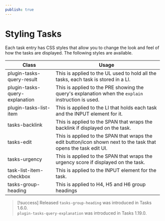 ```yaml
---
publish: true
---
```


# Styling Tasks

Each task entry has CSS styles that allow you to change the look and feel of how the tasks are displayed. The
following styles are available.

| Class                          | Usage                                                                                                           |
| ------------------------------ | --------------------------------------------------------------------------------------------------------------- |
| plugin-tasks-query-result      | This is applied to the UL used to hold all the tasks, each task is stored in a LI.                              |
| plugin-tasks-query-explanation | This is applied to the PRE showing the query's explanation when the `explain` instruction is used.              |
| plugin-tasks-list-item         | This is applied to the LI that holds each task and the INPUT element for it.                                    |
| tasks-backlink                 | This is applied to the SPAN that wraps the backlink if displayed on the task.                                   |
| tasks-edit                     | This is applied to the SPAN that wraps the edit button/icon shown next to the task that opens the task edit UI. |
| tasks-urgency                  | This is applied to the SPAN that wraps the urgency score if displayed on the task.                              |
| task-list-item-checkbox        | This is applied to the INPUT element for the task.                                                              |
| tasks-group-heading            | This is applied to H4, H5 and H6 group headings                                                                 |

> [!success] Released
`tasks-group-heading` was introduced in Tasks 1.6.0.<br>
`plugin-tasks-query-explanation` was introduced in Tasks 1.19.0.

